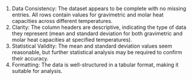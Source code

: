 1. Data Consistency: The dataset appears to be complete with no missing entries. All rows contain values for gravimetric and molar heat capacities across different temperatures.
2. Clarity: The column headers are descriptive, indicating the type of data they represent (mean and standard deviation for both gravimetric and molar heat capacities at specified temperatures).
3. Statistical Validity: The mean and standard deviation values seem reasonable, but further statistical analysis may be required to confirm their accuracy.
4. Formatting: The data is well-structured in a tabular format, making it suitable for analysis.
